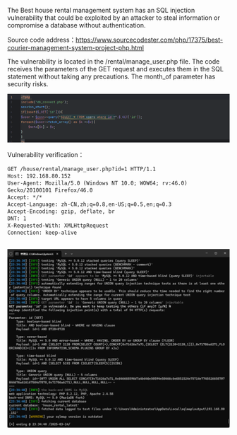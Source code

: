 

The Best house rental management system has an SQL injection vulnerability that could be exploited by an attacker to steal information or compromise a database without authentication.





Source code address：https://www.sourcecodester.com/php/17375/best-courier-management-system-project-php.html



The vulnerability is located in the /rental/manage_user.php file. The code receives the parameters of the GET request and executes them in the SQL statement without taking any precautions. The month_of parameter has security risks.



![image-20250314233855107](images/image-20250314233855107.png)



Vulnerability verification：

```
GET /house/rental/manage_user.php?id=1 HTTP/1.1
Host: 192.168.80.152
User-Agent: Mozilla/5.0 (Windows NT 10.0; WOW64; rv:46.0) Gecko/20100101 Firefox/46.0
Accept: */*
Accept-Language: zh-CN,zh;q=0.8,en-US;q=0.5,en;q=0.3
Accept-Encoding: gzip, deflate, br
DNT: 1
X-Requested-With: XMLHttpRequest
Connection: keep-alive


```

 ![image-20250314233445558](images/image-20250314233445558.png)



































